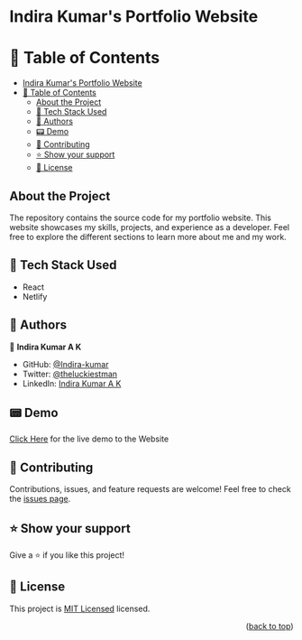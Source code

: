 # Indira Kumar's Portfolio Website
<a name="readme-top"></a>
# 📗 Table of Contents

- [Indira Kumar's Portfolio Website](#indira-kumars-portfolio-website)
- [📗 Table of Contents](#-table-of-contents)
  - [About the Project ](#about-the-project-)
  - [💫 Tech Stack Used](#-tech-stack-used)
  - [👥 Authors ](#-authors-)
  - [📟 Demo ](#-demo-)
  - [🤝 Contributing ](#-contributing-)
  - [⭐️ Show your support ](#️-show-your-support-)
  - [📝 License ](#-license-)

## About the Project <a name="about-project"></a>
The repository contains the source code for my portfolio website. This website showcases my skills, projects, and experience as a developer. Feel free to explore the different sections to learn more about me and my work.

## 💫 Tech Stack Used
- React
- Netlify
  
## 👥 Authors <a name="authors"></a>

👤 **Indira Kumar A K**

- GitHub: [@Indira-kumar](https://github.com/Indira-kumar)
- Twitter: [@theluckiestman](https://twitter.com/theluckiestman)
- LinkedIn: [Indira Kumar A K](https://www.linkedin.com/in/indira-kumar-a-k-b612381bb/)


## 📟 Demo <a name="demo"></a>

[Click Here](https://indirakumar.com) for the live demo to the Website

## 🤝 Contributing <a name="contributing"></a>

Contributions, issues, and feature requests are welcome!
Feel free to check the [issues page]().

<!-- SUPPORT -->

## ⭐️ Show your support <a name="support"></a>

Give a ⭐️ if you like this project!

<!-- LICENSE -->

## 📝 License <a name="license"></a>

This project is [MIT Licensed](./LICENSE) licensed.

<p align="right">(<a href="#readme-top">back to top</a>)</p>

